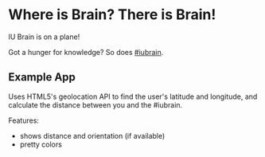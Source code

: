 Where is Brain? There is Brain!
===============================
IU Brain is on a plane!

Got a hunger for knowledge?  So does [#iubrain](https://twitter.com/iubrain).

Example App
-----------
Uses HTML5's geolocation API to find the user's latitude and longitude, and calculate the distance between you and the #iubrain.

Features:
* shows distance and orientation (if available)
* pretty colors
